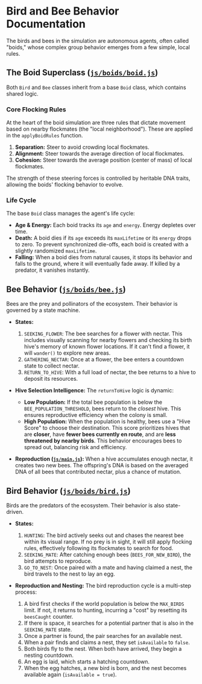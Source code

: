 # Bird and Bee Behavior Documentation

The birds and bees in the simulation are autonomous agents, often called "boids," whose complex group behavior emerges from a few simple, local rules.

## The Boid Superclass ([`js/boids/boid.js`](js/boids/boid.js))

Both `Bird` and `Bee` classes inherit from a base `Boid` class, which contains shared logic.

### Core Flocking Rules

At the heart of the boid simulation are three rules that dictate movement based on nearby flockmates (the "local neighborhood"). These are applied in the `applyBoidRules` function.

1.  **Separation:** Steer to avoid crowding local flockmates.
2.  **Alignment:** Steer towards the average direction of local flockmates.
3.  **Cohesion:** Steer towards the average position (center of mass) of local flockmates.

The strength of these steering forces is controlled by heritable DNA traits, allowing the boids' flocking behavior to evolve.

### Life Cycle

The base `Boid` class manages the agent's life cycle:
-   **Age & Energy:** Each boid tracks its `age` and `energy`. Energy depletes over time.
-   **Death:** A boid dies if its `age` exceeds its `maxLifetime` or its `energy` drops to zero. To prevent synchronized die-offs, each boid is created with a slightly randomized `maxLifetime`.
-   **Falling:** When a boid dies from natural causes, it stops its behavior and falls to the ground, where it will eventually fade away. If killed by a predator, it vanishes instantly.

## Bee Behavior ([`js/boids/bee.js`](js/boids/bee.js))

Bees are the prey and pollinators of the ecosystem. Their behavior is governed by a state machine.

-   **States:**
    1.  `SEEKING_FLOWER`: The bee searches for a flower with nectar. This includes visually scanning for nearby flowers and checking its birth hive's memory of known flower locations. If it can't find a flower, it will `wander()` to explore new areas.
    2.  `GATHERING_NECTAR`: Once at a flower, the bee enters a countdown state to collect nectar.
    3.  `RETURN_TO_HIVE`: With a full load of nectar, the bee returns to a hive to deposit its resources.

-   **Hive Selection Intelligence:** The `returnToHive` logic is dynamic:
    -   **Low Population:** If the total bee population is below the `BEE_POPULATION_THRESHOLD`, bees return to the *closest* hive. This ensures reproductive efficiency when the colony is small.
    -   **High Population:** When the population is healthy, bees use a "Hive Score" to choose their destination. This score prioritizes hives that are **closer**, have **fewer bees currently en route**, and are **less threatened by nearby birds**. This behavior encourages bees to spread out, balancing risk and efficiency.

-   **Reproduction ([`js/main.js`](js/main.js)):** When a hive accumulates enough nectar, it creates two new bees. The offspring's DNA is based on the averaged DNA of all bees that contributed nectar, plus a chance of mutation.

## Bird Behavior ([`js/boids/bird.js`](js/boids/bird.js))

Birds are the predators of the ecosystem. Their behavior is also state-driven.

-   **States:**
    1.  `HUNTING`: The bird actively seeks out and chases the nearest bee within its visual range. If no prey is in sight, it will still apply flocking rules, effectively following its flockmates to search for food.
    2.  `SEEKING_MATE`: After catching enough bees (`BEES_FOR_NEW_BIRD`), the bird attempts to reproduce.
    3.  `GO_TO_NEST`: Once paired with a mate and having claimed a nest, the bird travels to the nest to lay an egg.

-   **Reproduction and Nesting:** The bird reproduction cycle is a multi-step process:
    1.  A bird first checks if the world population is below the `MAX_BIRDS` limit. If not, it returns to hunting, incurring a "cost" by resetting its `beesCaught` counter.
    2.  If there is space, it searches for a potential partner that is also in the `SEEKING_MATE` state.
    3.  Once a partner is found, the pair searches for an available nest.
    4.  When a pair finds and claims a nest, they set `isAvailable` to `false`.
    5.  Both birds fly to the nest. When both have arrived, they begin a nesting countdown.
    6.  An egg is laid, which starts a hatching countdown.
    7.  When the egg hatches, a new bird is born, and the nest becomes available again (`isAvailable = true`).
